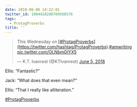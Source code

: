 ```yaml
---
date: 2018-06-06 14:22:01
twitter_id: 1004428208769560576
tags:
  - ProtagProverbs
title: ''
---
```


<blockquote class="twitter-tweet"><p lang="en" dir="ltr">This Wednesday on <a href="https://twitter.com/hashtag/ProtagProverbs?src=hash&amp;ref_src=twsrc%5Etfw">[#ProtagProverbs](https://twitter.com/hashtag/ProtagProverbs)</a>:<a href="https://twitter.com/hashtag/amwriting?src=hash&amp;ref_src=twsrc%5Etfw">#amwriting</a> <a href="https://t.co/OLNbmGIYX5">pic.twitter.com/OLNbmGIYX5</a></p>&mdash; K.T. Ivanrest (@KTIvanrest) <a href="https://twitter.com/KTIvanrest/status/1003984793086771200?ref_src=twsrc%5Etfw">June 5, 2018</a></blockquote>
<script async src="https://platform.twitter.com/widgets.js" charset="utf-8"></script>

Ellis: “Fantastic?”

Jack: “What does that even mean?”

Ellis: “That I really like alliteration.”

[#ProtagProverbs](https://twitter.com/hashtag/ProtagProverbs)
